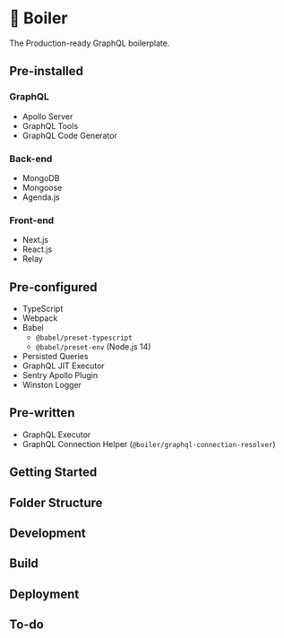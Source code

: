# 🚀 Boiler

The Production-ready GraphQL boilerplate.

## Pre-installed

### GraphQL

- Apollo Server
- GraphQL Tools
- GraphQL Code Generator

### Back-end

- MongoDB
- Mongoose
- Agenda.js

### Front-end

- Next.js
- React.js
- Relay

## Pre-configured

- TypeScript
- Webpack
- Babel
  - `@babel/preset-typescript`
  - `@babel/preset-env` (Node.js 14)
- Persisted Queries
- GraphQL JIT Executor
- Sentry Apollo Plugin
- Winston Logger

## Pre-written

- GraphQL Executor
- GraphQL Connection Helper (`@boiler/graphql-connection-resolver`)

## Getting Started

## Folder Structure

## Development

## Build

## Deployment

## To-do
